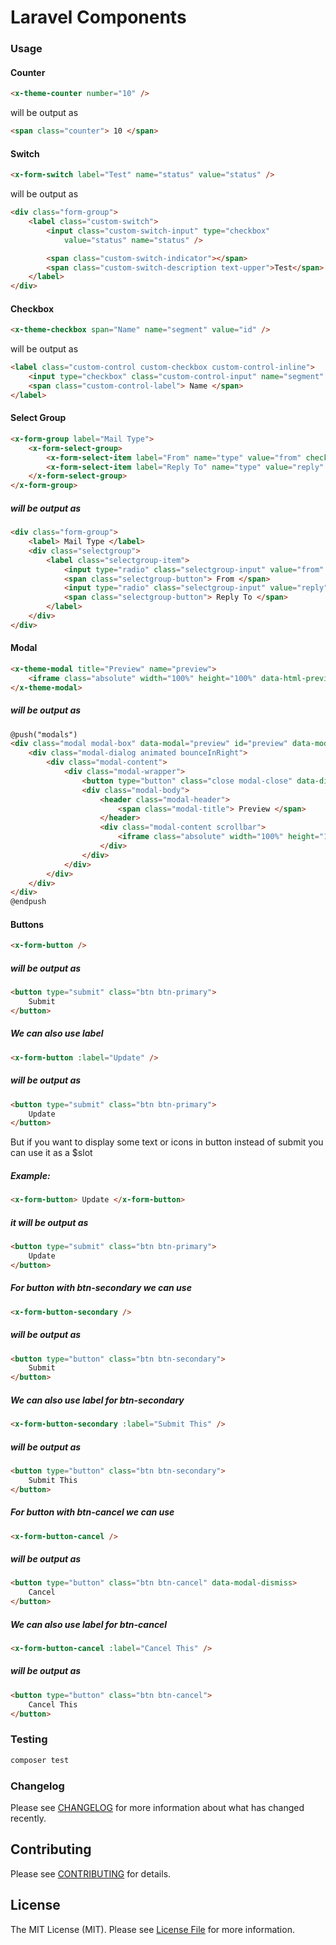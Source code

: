 # Laravel Components

### Usage

#### Counter

```html
<x-theme-counter number="10" />
```
will be output as

```html
<span class="counter"> 10 </span>
```

#### Switch

```html
<x-form-switch label="Test" name="status" value="status" />
```

will be output as

```html
<div class="form-group">
    <label class="custom-switch">
        <input class="custom-switch-input" type="checkbox"
            value="status" name="status" />

        <span class="custom-switch-indicator"></span>
        <span class="custom-switch-description text-upper">Test</span>
    </label>
</div>
```

#### Checkbox

```html
<x-theme-checkbox span="Name" name="segment" value="id" />  
```

will be output as

```html
<label class="custom-control custom-checkbox custom-control-inline">
    <input type="checkbox" class="custom-control-input" name="segment" value="id">
    <span class="custom-control-label"> Name </span>
</label>
```

#### Select Group

```html
<x-form-group label="Mail Type">
    <x-form-select-group>
        <x-form-select-item label="From" name="type" value="from" checked />
        <x-form-select-item label="Reply To" name="type" value="reply" />
    </x-form-select-group>
</x-form-group>
```
##### will be output as

```html
<div class="form-group">
	<label> Mail Type </label>
	<div class="selectgroup">
	    <label class="selectgroup-item">
		    <input type="radio" class="selectgroup-input" value="from" name="type" checked />
		    <span class="selectgroup-button"> From </span>
		    <input type="radio" class="selectgroup-input" value="reply" name="type" />
		    <span class="selectgroup-button"> Reply To </span>
		</label>
	</div>
</div>
```

#### Modal

```html
<x-theme-modal title="Preview" name="preview">
    <iframe class="absolute" width="100%" height="100%" data-html-preview-target></iframe>
</x-theme-modal>
```
##### will be output as

```html
@push("modals")
<div class="modal modal-box" data-modal="preview" id="preview" data-modal-backdrop>
    <div class="modal-dialog animated bounceInRight">
        <div class="modal-content">
            <div class="modal-wrapper">
                <button type="button" class="close modal-close" data-dismiss="modal"></button>
                <div class="modal-body">
                    <header class="modal-header">
                        <span class="modal-title"> Preview </span>
                    </header>
                    <div class="modal-content scrollbar">
                        <iframe class="absolute" width="100%" height="100%" data-html-preview-target></iframe>
                    </div>
                </div>
            </div>
        </div>
    </div>
</div>
@endpush
```

#### Buttons

```html
<x-form-button />
```
##### will be output as

```html
<button type="submit" class="btn btn-primary">
    Submit
</button>
```

##### We can also use label

```html
<x-form-button :label="Update" />
```
##### will be output as

```html
<button type="submit" class="btn btn-primary">
    Update
</button>
```

But if you want to display some text or icons in button instead of submit you can use it as a $slot

##### Example:
```html
<x-form-button> Update </x-form-button>
```
##### it will be output as
```html
<button type="submit" class="btn btn-primary">
    Update
</button>
```
##### For button with btn-secondary we can use

```html
<x-form-button-secondary />
```
##### will be output as

```html
<button type="button" class="btn btn-secondary">
    Submit
</button>
```
##### We can also use label for btn-secondary

```html
<x-form-button-secondary :label="Submit This" />
```
##### will be output as

```html
<button type="button" class="btn btn-secondary">
    Submit This
</button>
```

##### For button with btn-cancel we can use

```html
<x-form-button-cancel />
```
##### will be output as

```html
<button type="button" class="btn btn-cancel" data-modal-dismiss>
    Cancel
</button>
```
##### We can also use label for btn-cancel

```html
<x-form-button-cancel :label="Cancel This" />
```
##### will be output as

```html
<button type="button" class="btn btn-cancel">
    Cancel This
</button>
```


### Testing

```bash
composer test
```

### Changelog

Please see [CHANGELOG](CHANGELOG.md) for more information about what has changed recently.

## Contributing

Please see [CONTRIBUTING](CONTRIBUTING.md) for details.

## License

The MIT License (MIT). Please see [License File](LICENSE.md) for more information.
